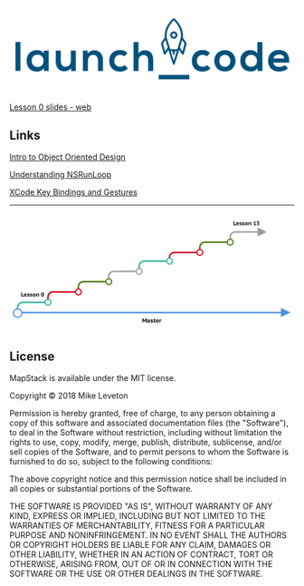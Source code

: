 <img src="https://raw.githubusercontent.com/Leveton/MapStack/master/images/launchCode.png" alt="TSNavigationStripView examples" />

[Lesson 0 slides - web](https://docs.google.com/presentation/d/1msqR3igp0YVu452FryojygsLM5tu4VGqm4XD1yul6u8/pub?start=false&loop=false&delayms=3000)


## Links

[Intro to Object Oriented Design](https://www.raywenderlich.com/81952/intro-object-oriented-design-swift-part-1)

[Understanding NSRunLoop](http://stackoverflow.com/questions/12091212/understanding-nsrunloop)

[XCode Key Bindings and Gestures](http://nshipster.com/xcode-key-bindings-and-gestures/)


<hr />

<img src="https://raw.githubusercontent.com/Leveton/MapSwift/lesson0/images/BranchFlow.png" alt="TSNavigationStripView examples" />


## License

MapStack is available under the MIT license.

Copyright © 2018 Mike Leveton

Permission is hereby granted, free of charge, to any person obtaining a copy of this software and associated documentation files (the "Software"), to deal in the Software without restriction, including without limitation the rights to use, copy, modify, merge, publish, distribute, sublicense, and/or sell copies of the Software, and to permit persons to whom the Software is furnished to do so, subject to the following conditions:

The above copyright notice and this permission notice shall be included in all copies or substantial portions of the Software.

THE SOFTWARE IS PROVIDED "AS IS", WITHOUT WARRANTY OF ANY KIND, EXPRESS OR IMPLIED, INCLUDING BUT NOT LIMITED TO THE WARRANTIES OF MERCHANTABILITY, FITNESS FOR A PARTICULAR PURPOSE AND NONINFRINGEMENT. IN NO EVENT SHALL THE AUTHORS OR COPYRIGHT HOLDERS BE LIABLE FOR ANY CLAIM, DAMAGES OR OTHER LIABILITY, WHETHER IN AN ACTION OF CONTRACT, TORT OR OTHERWISE, ARISING FROM, OUT OF OR IN CONNECTION WITH THE SOFTWARE OR THE USE OR OTHER DEALINGS IN THE SOFTWARE.